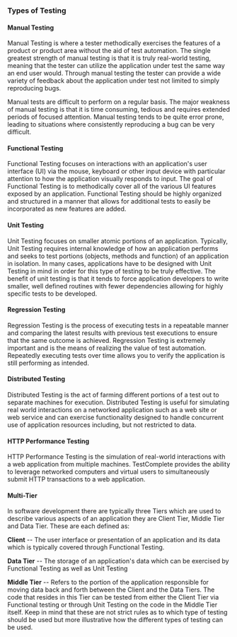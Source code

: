 ### Types of Testing

#### Manual Testing

Manual Testing is where a tester methodically exercises the features of a product or product area without the aid of test automation. The single greatest strength of manual testing is that it is truly real-world testing, meaning that the tester can utilize the application under test the same way an end user would. Through manual testing the tester can provide a wide variety of feedback about the application under test not limited to simply reproducing bugs.

Manual tests are difficult to perform on a regular basis. The major weakness of manual testing is that it is time consuming, tedious and requires extended periods of focused attention. Manual testing tends to be quite error prone, leading to situations where consistently reproducing a bug can be very difficult.

#### Functional Testing

Functional Testing focuses on interactions with an application\'s user interface (UI) via the mouse, keyboard or other input device with particular attention to how the application visually responds to input. The goal of Functional Testing is to methodically cover all of the various UI features exposed by an application. Functional Testing should be highly organized and structured in a manner that allows for additional tests to easily be incorporated as new features are added.

#### Unit Testing

Unit Testing focuses on smaller atomic portions of an application. Typically, Unit Testing requires internal knowledge of how an application performs and seeks to test portions (objects, methods and function) of an application in isolation. In many cases, applications have to be designed with Unit Testing in mind in order for this type of testing to be truly effective. The benefit of unit testing is that it tends to force application developers to write smaller, well defined routines with fewer dependencies allowing for highly specific tests to be developed.

#### Regression Testing

Regression Testing is the process of executing tests in a repeatable manner and comparing the latest results with previous test executions to ensure that the same outcome is achieved. Regression Testing is extremely important and is the means of realizing the value of test automation. Repeatedly executing tests over time allows you to verify the application is still performing as intended.

#### Distributed Testing

Distributed Testing is the act of farming different portions of a test out to separate machines for execution. Distributed Testing is useful for simulating real world interactions on a networked application such as a web site or web service and can exercise functionality designed to handle concurrent use of application resources including, but not restricted to data.

#### HTTP Performance Testing

HTTP Performance Testing is the simulation of real-world interactions with a web application from multiple machines. TestComplete provides the ability to leverage networked computers and virtual users to simultaneously submit HTTP transactions to a web application.

#### Multi-Tier

In software development there are typically three Tiers which are used to describe various aspects of an application they are Client Tier, Middle Tier and Data Tier. These are each defined as: 

**Client** \-- The user interface or presentation of an application and its data which is typically covered through Functional Testing.

**Data Tier** \-- The storage of an application\'s data which can be exercised by Functional Testing as well as Unit Testing

**Middle Tier** \-- Refers to the portion of the application responsible for moving data back and forth between the Client and the Data Tiers. The code that resides in this Tier can be tested from either the Client Tier via Functional testing or through Unit Testing on the code in the Middle Tier itself. Keep in mind that these are not strict rules as to which type of testing should be used but more illustrative how the different types of testing can be used.